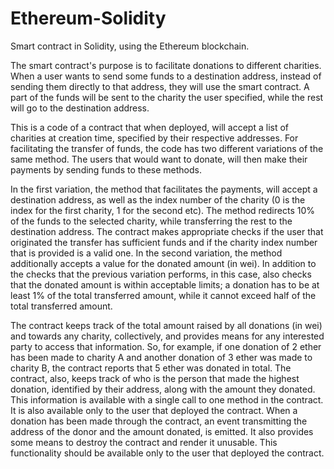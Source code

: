 # Ethereum-Solidity

Smart contract in Solidity, using the Ethereum blockchain.

The smart contract's purpose is to facilitate donations to different charities. When a user
wants to send some funds to a destination address, instead of sending them directly to
that address, they will use the smart contract. A part of the funds will be sent to the
charity the user specified, while the rest will go to the destination address.

This is a code of a contract that when deployed, will accept a list of charities at creation time, specified by their respective addresses.
For facilitating the transfer of funds, the code has two different variations of the same
method. The users that would want to donate, will then make their payments by sending funds to these methods.

In the first variation, the method that facilitates the payments, will accept a destination
address, as well as the index number of the charity (0 is the index for the first charity, 1 for
the second etc). The method redirects 10% of the funds to the selected charity, while transferring the rest to the destination address. The contract makes appropriate checks if the user that originated the transfer has sufficient funds and if the
charity index number that is provided is a valid one.
In the second variation, the method additionally accepts a value for the donated
amount (in wei). In addition to the checks that the previous variation performs, in this
case, also checks that the donated amount is within acceptable limits; a donation
has to be at least 1% of the total transferred amount, while it cannot exceed half of the
total transferred amount.

The contract keeps track of the total amount raised by all donations (in wei) and
towards any charity, collectively, and provides means for any interested party to access that
information. So, for example, if one donation of 2 ether has been made to charity A and
another donation of 3 ether was made to charity B, the contract reports that 5 ether
was donated in total.
The contract, also, keeps track of who is the person that made the highest donation,
identified by their address, along with the amount they donated. This information is available with a single call to one method in the contract. It is also available only to the user that deployed the contract.
When a donation has been made through the contract, an event transmitting the address
of the donor and the amount donated, is emitted.
It also provides some means to destroy the contract and render it unusable.
This functionality should be available only to the user that deployed the contract.
